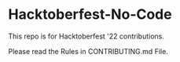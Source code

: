 # Hacktoberfest-No-Code
This repo is for Hacktoberfest '22 contributions.

Please read the Rules in CONTRIBUTING.md File.
